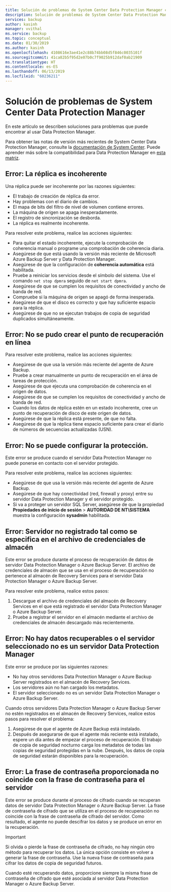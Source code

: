 ```yaml
---
title: Solución de problemas de System Center Data Protection Manager con Azure Backup
description: Solución de problemas de System Center Data Protection Manager.
services: backup
author: kasinh
manager: vvithal
ms.service: backup
ms.topic: conceptual
ms.date: 01/30/2019
ms.author: kasinh
ms.openlocfilehash: 4108616e3ae41e2c88b74bb08d5f846c0035101f
ms.sourcegitcommit: 41ca82b5f95d2e07b0c7f9025b912daf0ab21909
ms.translationtype: HT
ms.contentlocale: es-ES
ms.lasthandoff: 06/13/2019
ms.locfileid: "60236211"
---
```

# <a name="troubleshoot-system-center-data-protection-manager"></a>Solución de problemas de System Center Data Protection Manager

En este artículo se describen soluciones para problemas que puede encontrar al usar Data Protection Manager.

Para obtener las notas de versión más recientes de System Center Data Protection Manager, consulte la [documentación de System Center](https://docs.microsoft.com/system-center/dpm/dpm-release-notes?view=sc-dpm-2016). Puede aprender más sobre la compatibilidad para Data Protection Manager en [esta matriz](https://docs.microsoft.com/system-center/dpm/dpm-protection-matrix?view=sc-dpm-2016).


## <a name="error-replica-is-inconsistent"></a>Error: La réplica es incoherente

Una réplica puede ser incoherente por las razones siguientes:
- El trabajo de creación de réplica da error.
- Hay problemas con el diario de cambios.
- El mapa de bits del filtro de nivel de volumen contiene errores.
- La máquina de origen se apaga inesperadamente.
- El registro de sincronización se desborda.
- La réplica es realmente incoherente.

Para resolver este problema, realice las acciones siguientes:
- Para quitar el estado incoherente, ejecute la comprobación de coherencia manual o programe una comprobación de coherencia diaria.
- Asegúrese de que está usando la versión más reciente de Microsoft Azure Backup Server y Data Protection Manager.
- Asegúrese de que la configuración de **coherencia automática** está habilitada.
- Pruebe a reiniciar los servicios desde el símbolo del sistema. Use el comando `net stop dpmra` seguido de `net start dpmra`.
- Asegúrese de que se cumplen los requisitos de conectividad y ancho de banda de red.
- Compruebe si la máquina de origen se apagó de forma inesperada.
- Asegúrese de que el disco es correcto y que hay suficiente espacio para la réplica.
- Asegúrese de que no se ejecutan trabajos de copia de seguridad duplicados simultáneamente.

## <a name="error-online-recovery-point-creation-failed"></a>Error: No se pudo crear el punto de recuperación en línea

Para resolver este problema, realice las acciones siguientes:
- Asegúrese de que usa la versión más reciente del agente de Azure Backup.
- Pruebe a crear manualmente un punto de recuperación en el área de tareas de protección.
- Asegúrese de que ejecuta una comprobación de coherencia en el origen de datos.
- Asegúrese de que se cumplen los requisitos de conectividad y ancho de banda de red.
- Cuando los datos de réplica estén en un estado incoherente, cree un punto de recuperación de disco de este origen de datos.
- Asegúrese de que la réplica está presente, de que no falta.
- Asegúrese de que la réplica tiene espacio suficiente para crear el diario de números de secuencias actualizadas (USN).

## <a name="error-unable-to-configure-protection"></a>Error: No se puede configurar la protección.

Este error se produce cuando el servidor Data Protection Manager no puede ponerse en contacto con el servidor protegido. 

Para resolver este problema, realice las acciones siguientes:
- Asegúrese de que usa la versión más reciente del agente de Azure Backup.
- Asegúrese de que hay conectividad (red, firewall y proxy) entre su servidor Data Protection Manager y el servidor protegido.
- Si va a proteger un servidor SQL Server, asegúrese de que la propiedad **Propiedades de inicio de sesión** > **AUTORIDAD DE NT\SISTEMA** muestra la configuración **sysadmin** habilitada.

## <a name="error-server-not-registered-as-specified-in-vault-credential-file"></a>Error: Servidor no registrado tal como se especifica en el archivo de credenciales de almacén

Este error se produce durante el proceso de recuperación de datos de servidor Data Protection Manager o Azure Backup Server. El archivo de credenciales de almacén que se usa en el proceso de recuperación no pertenece al almacén de Recovery Services para el servidor Data Protection Manager o Azure Backup Server.

Para resolver este problema, realice estos pasos:
1. Descargue el archivo de credenciales del almacén de Recovery Services en el que está registrado el servidor Data Protection Manager o Azure Backup Server.
2. Pruebe a registrar el servidor en el almacén mediante el archivo de credenciales de almacén descargado más recientemente.

## <a name="error-no-recoverable-data-or-selected-server-not-a-data-protection-manager-server"></a>Error: No hay datos recuperables o el servidor seleccionado no es un servidor Data Protection Manager

Este error se produce por las siguientes razones:
- No hay otros servidores Data Protection Manager o Azure Backup Server registrados en el almacén de Recovery Services.
- Los servidores aún no han cargado los metadatos.
- El servidor seleccionado no es un servidor Data Protection Manager o Azure Backup Server.

Cuando otros servidores Data Protection Manager o Azure Backup Server no estén registrados en el almacén de Recovery Services, realice estos pasos para resolver el problema:
1. Asegúrese de que el agente de Azure Backup está instalado.
2. Después de asegurarse de que el agente más reciente está instalado, espere un día antes de empezar el proceso de recuperación. El trabajo de copia de seguridad nocturno carga los metadatos de todas las copias de seguridad protegidas en la nube. Después, los datos de copia de seguridad estarán disponibles para la recuperación.

## <a name="error-provided-encryption-passphrase-doesnt-match-passphrase-for-server"></a>Error: La frase de contraseña proporcionada no coincide con la frase de contraseña para el servidor

Este error se produce durante el proceso de cifrado cuando se recuperan datos de servidor Data Protection Manager o Azure Backup Server. La frase de contraseña de cifrado que se utiliza en el proceso de recuperación no coincide con la frase de contraseña de cifrado del servidor. Como resultado, el agente no puede descifrar los datos y se produce un error en la recuperación.

> [!IMPORTANT]
> Si olvida o pierde la frase de contraseña de cifrado, no hay ningún otro método para recuperar los datos. La única opción consiste en volver a generar la frase de contraseña. Use la nueva frase de contraseña para cifrar los datos de copia de seguridad futuros.
>
> Cuando esté recuperando datos, proporcione siempre la misma frase de contraseña de cifrado que esté asociada al servidor Data Protection Manager o Azure Backup Server. 
>
